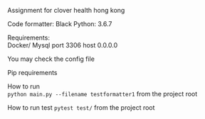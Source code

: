 Assignment for clover health hong kong

Code formatter: Black
Python: 3.6.7

Requirements:  
Docker/ Mysql port 3306 host 0.0.0.0  

You may check the config file  

Pip requirements  


How to run  
```python main.py --filename testformatter1```
from the project root  

How to run test
```pytest test/```
from the project root
